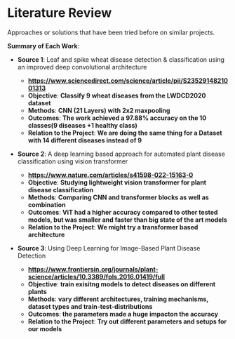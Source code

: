 # Literature Review

Approaches or solutions that have been tried before on similar projects.

**Summary of Each Work**:

- **Source 1**: Leaf and spike wheat disease detection & classification using an improved deep convolutional architecture

  - **https://www.sciencedirect.com/science/article/pii/S2352914821001313**
  - **Objective**: **Classify 9 wheat diseases from the LWDCD2020 dataset**
  - **Methods**: **CNN (21 Layers) with 2x2 maxpooling**
  - **Outcomes**: **The work achieved a 97.88% accuracy on the 10 classes(9 diseases +1 healthy class)**
  - **Relation to the Project**: **We are doing the same thing for a Dataset with 14 different diseases instead of 9**

- **Source 2**: A deep learning based approach for automated plant disease classification using vision transformer

  - **https://www.nature.com/articles/s41598-022-15163-0**
  - **Objective**: **Studying lightweight vision transformer for plant disease classification**
  - **Methods**: **Comparing CNN and transformer blocks as well as combination**
  - **Outcomes**: **ViT had a higher accuracy compared to other tested models, but was smaller and faster than big state of the art models**
  - **Relation to the Project**: **We might try a transformer based architecture**

- **Source 3**: Using Deep Learning for Image-Based Plant Disease Detection

  - **https://www.frontiersin.org/journals/plant-science/articles/10.3389/fpls.2016.01419/full**
  - **Objective**: **train exisitng models to detect diseases on different plants**
  - **Methods**: **vary different architectures, training mechanisms, dataset types and train-test-distributions**
  - **Outcomes**: **the parameters made a huge impacton the accuracy**
  - **Relation to the Project**: **Try out different parameters and setups for our models**

